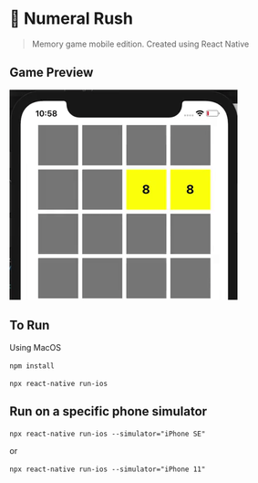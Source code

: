 # 🧠 Numeral Rush
> Memory game mobile edition. Created using React Native

## Game Preview
![](game-screen.gif)
## To Run

Using MacOS

`npm install`

`npx react-native run-ios`

## Run on a specific phone simulator

`npx react-native run-ios --simulator="iPhone SE"`

or

`npx react-native run-ios --simulator="iPhone 11"`
